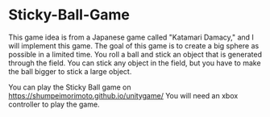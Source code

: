 # Sticky-Ball-Game

This game idea is from a Japanese game called "Katamari Damacy," and I will implement this game. The goal of this game is to create a big sphere as possible in a limited time. You roll a ball and stick an object that is generated through the field. You can stick any object in the field, but you have to make the ball bigger to stick a large object.

You can play the Sticky Ball game on https://shumpeimorimoto.github.io/unitygame/ You will need an xbox controller to play the game.

